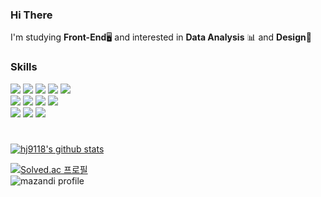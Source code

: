 
### Hi There
I'm studying **Front-End**🖥 and interested in **Data Analysis** 📊 and **Design**🎨

### Skills

<div>
<img src="https://img.shields.io/badge/HTML5-E34F26?style=flat-square&logo=HTML5&logoColor=white">
<img src="https://img.shields.io/badge/CSS3-1572B6?style=flat-square&logo=CSS3&logoColor=white">
<img src="https://img.shields.io/badge/JavaScript-F7DF1E?style=flat-square&logo=JavaScript&logoColor=white">
<img src="https://img.shields.io/badge/React-61DAFB?style=flat-square&logo=React&logoColor=white">
<img src="https://img.shields.io/badge/MUI-007FFF?style=flat-square&logo=MUI&logoColor=white">

</br>
<img src="https://img.shields.io/badge/npm-CB3837?style=flat-square&logo=npm&logoColor=white">
<img src="https://img.shields.io/badge/VSCode-007ACC?style=flat-square&logo=VisualStudioCode&logoColor=white">
<img src="https://img.shields.io/badge/Sourcetree-0052CC?style=flat-square&logo=Sourcetree&logoColor=white">
<img src="https://img.shields.io/badge/Slack-4A154B?style=flat-square&logo=Slack&logoColor=white">
</br>
<img src="https://img.shields.io/badge/Python-3776AB?style=flat-square&logo=Python&logoColor=white">
<img src="https://img.shields.io/badge/Pandas-150458?style=flat-square&logo=pandas&logoColor=white">
<img src="https://img.shields.io/badge/Jupyter-F37626?style=flat-square&logo=Jupyter&logoColor=white">
</div>

#

<!-- ![GitHub stats](https://github-readme-stats.vercel.app/api?username=hj9118&show_icons=true&theme=default) -->

[![hj9118's github stats](https://github-readme-stats.vercel.app/api/top-langs/?username=hj9118&show_icons=true&hide_border=true&title_color=004386&icon_color=004386&layout=compact)](https://github.com/hj9118)


[![Solved.ac
프로필](http://mazassumnida.wtf/api/v2/generate_badge?boj=hwl9118)](https://solved.ac/hwl9118)<br/>
![mazandi profile](http://mazandi.herokuapp.com/api?handle=hwl9118&theme=cold)


<!-- [![Velog's GitHub stats](https://velog-readme-stats.vercel.app/api?name=ehoy)](https://velog.io/@ehoy) -->

<div>
<!--
<a href="https://velog.io/@ehoy" target="_blank"><img src="https://img.shields.io/badge/Velog-20C997?style=flat-square&logo=Velog&logoColor=white"/></a>
<a href="https://hj9118.notion.site/c37715a1d7a5475e8a55abc16cda6aeb" target="_blank"><img src="https://img.shields.io/badge/Notion-000000?style=flat-square&logo=Notion&logoColor=white"/></a>
-->
</div>

